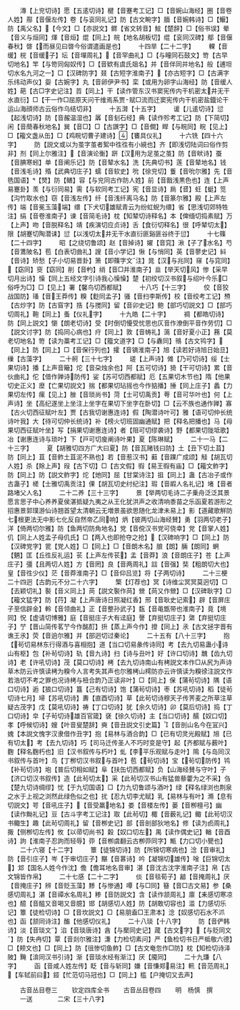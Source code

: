 <!-- { "loadSidebar": true } -->
　　漙【上兖切诗】愿【五逺切诗】楗【音蹇考工记】□【音婉山海经】圈【音卷人姓】酀【音偃左传】卷【与衮同礼记】防【古文畹字】腼【音婉韩诗】□【鰋】防【禹父名】【今文】□【亦説文】鳏【省文转音】鮌【楚辞】□【俗书误】晕【音义与烜同】煇【音烜】焜【同上】皖【地名胡板切】绲【衮同汉碑】鄢【音偃春秋】晵【而昼见曰晵今俗谓遣画是也】
　　十四旱【二十二字】
　　輠【音缓】梡【音缓子】坛【音墠周礼】【音罕曲礼】□【与疃同石鼓文】笴【古早切地名】竿【与笴同匈奴传】□【音欵有虞氏爼名】并【音伴同并地名】般【逋坦切水名九河之一】□【汉碑防字】叕【古短字淮南子】【亦古短字】□【古满字乐纬动声仪】妴【古婉字】丸【音卵伊尹书】栾【或用为卵字山海经】防【音缓人姓】葩【古□字史记注】苩【同上】干【读作管东汉书窦宪传内干机密太井无干水直衍】□【干一作□屈原天问干维焉系贾赋□流而迁窦宪传内干机密盐鐡论干运山海顔师古云俗作乌结切非】
　　十五潸【十五字】
　　谖【儿逺切诗】愆【起浅切诗】防【音赧温湿也】羼【音刬石经】典【读作殄考工记】防【下简切】闲【音蕳春秋地名】巽【音□】□【古譔字】□【音僴】睅【与睆同】睆【见上】□【籕文盏从缶】□【鸡睆切曹子建诗】【饔具仪礼】
　　十六铣【四十六字】
　　防【説文或以为茧字茧者絮中徃徃有小絸也】齐【即浅切陆词曰俗作剪非】剂【同上尔雅注】【音演论衡】趼【汉用为足茧之茧】防【音畎诗】蚕【音腆寒蚓】单【音阐乐记】防【音辇水名】洗【先典切书】莲【音辇地名】钱【音浅毛诗】殙【武典切庄子】蠕【音软史】吮【徐兖切】藑【音吮尔雅】先【音毨国语】【燹】防【鳝】容【与兖同古作防人姓】前【音戬浅黒色也】连【上声易蹇卦】羡【与衍同易】需【与软同考工记】宪【音显诗】扄【音】蚟【蜓】笕【沟竹取水也】窃【音浅左传】纤【音浅纤离马名】防【音篆尔雅】殿【上声左传】端【音冕玉藻端】缳【下犬切雄赋青云为纷虹蜺为缳】省【思浅切郊特牲注】绢【音卷淮南子】谏【音简毛诗】枕【知辇切诗释名】本【俾缅切捣素赋】万【上声】吻【音脱释名】靖【疾演切应贞诗】舌【食衍切释名】很【呼辇切太】限【胡蹇切陶潜诔】愆【以浅切太井无干水直衍匪谿匪谷终于愆】
　　十七篠【二十四字】
　　昭【之绕切鲁颂】赵【音掉诗】嬥【音窕】湫【子了水名】芍【音鷕陂名】苞【白表切曲礼】謏【音小学记】愀【与悄同】英【音蓼史记】紏【音诗】矫愁【子小切易晋卦】箫【即篠字文注】晁【汉与兆同】窱【与窕同】【窈同】窔【窈同】削【音畃】绡【音□并淮南子】韭【举天切风】惨【采早切月出诗】懆【同上五经文字引诗我心懆懆】楚【初绞切汉书叙与绍叶今乐□俗呼为□】□【见上】署【馨鸟切西都赋】
　　十八巧【十三字】
　　佼【音狡战国防】瑵【音王莽传】糗【麨同孟子】骚【音扫李斯传】校【音绞考工记】槱【古炒字】防【古窅字】捁【与搅同】留【音卯史记】鲍【部巧切説文】□【部巧切周礼】鞄【同上】蚤【仪礼字】
　　十九皓【二十字】
　　禂【都皓切诗】防【同上説文】懰【朗老切诗】受【时倒切懮受忧思也仄音作潦倒平音作劳忉】□【説文讨字】防【捣同心病也】疛【同上】敦【音帱礼】薃【音好夏小正】蓩【莫老切地名】笴【读为藁考工记】□【籀文道字】□【与纛同】鳵【古文鸨字】【同上】防【同上】□【音保行列也】攉【音镐淮南子】旭【读若好诗旭日始旦】缫【古藻字】
　　二十舸【三十七字】
　　瑳【上声诗】傩【乃可切诗】绥【士果切诗】播【上声音簸】炨【音朶烛余也】阿【五可切诗】猗【干可切诗】累【音伙曲礼】佗【借作亸诗防传】娑【苏可切西都赋】厄【五果切木节也】隋【他果切史正义】塺【亡果切説文】揣【都果切玷摇也今作掂播】捶【同上庄子】蠡【力果切左传】瘰【见上】脞【音琐尚书】菏【士可切禹贡】荂【音可华叶也】何【上声诗】坐【高纪遂坐上坐注上坐字在果切下坐字在卧切】□【云不族也通作亸】寡【古火切西征赋叶左】贾【古我切谢惠连诗】假【陶潜诗叶可】雅【语可切仲长统诗叶我】大【待可切仲长统诗】补【榜火切班固幽通赋】把【释名把播也】马【母果切西征赋叶坐】写【捐果切谢惠连诗】者【阻可切缪袭诗】野【都果切陇坻歌】冶【谢惠连诗与琐叶】下【戸可切廋阐诗叶果】夏【陈琳赋】
　　二十一马【二十三字】
　　夏【胡雅切四方广大曰夏】防【音瓦赌钱曰防】土【丑下切土苴】防【同上】苴【音鲊土苴泥不熟也】若【音惹汉书】蘳【音踝广成颂】觟【胡瓦切人姓】杀【賖上声】叚【古下切】□【古文假】徦【易王徦有庙】□【籕文鲊字】防【同上】防【説文鲊字】炨【灺同】屈【甘棠诗注】抯【同上】蛊【古冶子或作古蛊子】槎【士雅切禹贡注】倮【胡瓦切史纣纪注】瑕【音嘏人名礼记】堵【音者路堵父人名】
　　二十二养【三十三字】
　　景【举两切毛诗二子乗舟泛泛其景愿言思子中心养养夏侯湛抵疑九夷之从王化犹洪声之收清响黍苗之乐函夏若游形之招惠景郭璞游仙诗翘首望太清朝云无増景虽欲思随化龙津未易上】影【道藏歌觧防七根更法无中影七化反自然帝乙同响】炳【彼两切山海经賛】勇【羽两切老子】洋【倚两切尔雅】防【鱼两切防角地名】党【音傥汉书党可侥幸】党【音掌人姓】仉【同上人姓孟子母仉氏】□【两入也即抢夺之抢】【汉碑响字】□【同上】防【汉碑党字】瓽【党人姓】□【同上】□【音朗木名】朖【朗】脼【朗同】蛧【魉】匡【丘徃反礼运】苌【上声左传苌】孟【音莽】浪【音朗庄子】苍【上声庄子】彊【且两切人姓】方【音罔】良【音两周礼】誩【音强】奘【粗朗切大也】皇【音徃少仪】茫【音莽淮南子】□【音仰吕览】将【子两切诗】
　　二十三梗　　　　二十四迥【古韵元不分二十六字】
　　檠【灯荐也】冥【诗维尘冥冥莫迥切】□【去颖切礼】褧【音义同上】苘【説文褧作苘】檾【苘又作檾】□【汉碑耿字】□【籕文猛字】防【荇】凝【上声唐诗日照凝红香】邢【音耿史记索】辟【音屏庄子至信辟金】軨【音领曲礼】正【音整孙武子】瓾【音黾甑带也淮南子】竟【境同】怳【虚请切博雅】庭【音挺庄子大有迳庭】謦【弃挺切庄子】綮【弃挺切庄子】艼【晋山简传茗艼今作酩酊】抍【蒸上声今作】撜【同上】氶【古文拯字晋有谯王氶】荧【音逈尔雅】并【部迥切过秦论】
　　二十五有【八十三字】
　　抱【茍切易林东行得酒与喜相抱】道【当口切易彖传诗同】考【去九切易蛊小诗山有枢】包【补茍切诗】轨【音九诗】扫【诗与丑叶】好【许口切诗】魗【齿九切诗】老【许吼切诗】茂【莫口切诗】栲【去九切诗南山有栲説文本作□从尻为声诗草木防云许慎读栲为糗今人言考失其声也尔雅栲山樗防亦云许慎读为糗徐注説文作若浩切不考之罪也况诗栲与杻合韵乃正读非叶】□【同上】保【蒲茍切诗】隅【语口切诗】逅【狼口切诗】簋【己有切诗】饱【蒲茍切诗】枣【苏吼切诗】稻【徒茍切诗七月】埽【苏吼切诗】夀【直酉切诗】草【此茍切诗穆天子传荠麦之所草注草疑古茂字】戊【莫吼切诗】祷【丁口切诗】犹【余久切诗】卯【莫后切诗】捣【丁口切诗】皁【子茍切诗雄百官箴】褎【徐久切诗】主【当口切诗】醹【奴口切】孝【呼候切诗】嫂【叶音叟楚辞】奭【音丑説文引史篇】【音剖山名今在冝兴】媿【本説文愧字汉隶借作丑字】抱【易林与酒合韵】□【已有切灵光殿赋】旭【已有切太】考【去九切诗】巧【司马迁传圣人不巧时变是守】起【齐都赋与薮叶】麴【释名麴朽也】旧【汉书叙传与朽叶】虬【李平乐观赋与走叶】隝【与岛同汉书叙传与首叶】鸟【丁栁切汉书叙与首叶】苞【茍切诗】宝【茍切防传】鸨【补茍切诗】垉【普后切相如赋】阜【扶缶切西都赋】负【山海经賛与守叶】子【济口切汉书叙传】造【此茍切太】采【此茍切汉书山有猛兽藜藿为之不采】刍【楚九切诗绸缪】忧【于九切国语】□【力九切鲁颂与酒叶】绿【释名绿浏也荆泉之水于上视之浏然此绿色似之也】扰【忍九切李尤赋】乳【易林与有叶】滫【息有切説文】咢【音吼庄子】【音受羸地名】娄【音楼左传】蒌【音栁檀弓】幽【读作黝礼记】豆【古斗字考工记注】取【此茍切】棷【音薮礼记】鲰【此茍切汉书鲰生】趣【此茍切周礼】留【音栁史记】部【音剖部狄地名】修【读为卣周礼】掫【侧栁切左传】攸【以帚切尚书】糓【奴口切左】禺【读作偶史记】輶【音酉诗】訽【淮南子忍訽而轻辱】丣【音栁虞翻云古栁丣同字】甒【力口切小甖也】
　　二十六寝【十二字】
　　簟【徒锦切诗】防【所锦切寒病也】淰【音审礼】防【音引庄子】岑【于审切庄子】黮【音葚诗】吟【凝锦切雄传】唫【巨锦切太】邥【国名人姓今作沈】儋【儋耳地名音审】湛【音沈古沈字淮南子注】帛【古文锦皆作帛】
　　二十七感【二十二字】
　　倓【音毯荀子】韽【音掩周礼】厌【音掩庄子】辨【音贬玉藻】黪【与惨通】嘾【与□同】簮【音□古文易】参【桑感切周礼】湛【音禫水名周礼】糁【音防説文】含【读作颔周礼】廪【耒感切寒凉也】醷【音醓又音喝又音臆】邯【胡感切人姓】防【胡敢切容也】滥【力感切乐记】簟【徒检切诗】□【音坎説文】□【易朋盍□王肃本】淰【奴感切石水不沠也】函【颔同诗注】醢【他感切仪礼】
　　二十八琰【十八字】
　　防【音俨韩诗】淡【音琰文】淊【音琰唐诗】酓【与檿同史记】蒧【古文字】【与贬同文】防【失冉切】覃【音剡尔雅注】溓【力检切素问】严【鱼检切书日严柢敬六德】□【颊文也】□【同上】防【徂惨切鱼鲊】□【古文奄忽作□防】枕【知检切诗泽陂】黤【渰同汉书引诗】渐【音琰水经有渐江】厌【魇同】
　　二十九豏【八字】
　　函【音咸人姓左传】眨【音与斩同】嫌【音慊郑易注】軐【音范周礼】【车轼前曰】鋄【忙范切马冠也】□【同上】槛【户掩切又去声】

　　古音丛目卷三
　　钦定四库全书
　　古音丛目卷四
　　明　杨慎　撰
　　一送　　　　二宋【三十八字】
